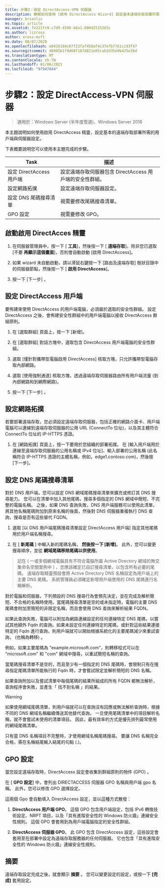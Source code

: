 ```yaml
---
title: 步驟2：設定 DirectAccess-VPN 伺服器
description: 瞭解如何使用 [啟用 DirectAccess Wizard] 設定基本遠端存取部署所需的用戶端和伺服器設定。
manager: brianlic
ms.topic: article
ms.assetid: fe221fc9-c7d9-4508-b8a1-000d2515283c
ms.author: lizross
author: eross-msft
ms.date: 08/07/2020
ms.openlocfilehash: e0419184c07f23faf458af4c37efb7761cc93f47
ms.sourcegitcommit: 40905b1f9d68f1b7d821e05cab2d35e9b425e38d
ms.translationtype: MT
ms.contentlocale: zh-TW
ms.lasthandoff: 01/06/2021
ms.locfileid: "97947044"
---
```

#  <a name="step-2-configure-the-directaccess-vpn-server"></a>步驟2：設定 DirectAccess-VPN 伺服器

>適用於：Windows Server (半年度管道)、Windows Server 2016

本主題說明如何使用啟用 DirectAccess 精靈，設定基本的遠端存取部署所需的用戶端與伺服器設定。

下表概要說明您可以使用本主題完成的步驟。

|Task       |描述|
|-----------|-----------|
|設定 DirectAccess 用戶端|設定遠端存取伺服器包含 DirectAccess 用戶端的安全性群組。|
|設定網路拓撲|設定遠端存取伺服器設定。|
|設定 DNS 尾碼搜尋清單|視需要修改尾碼搜尋清單。|
|GPO 設定|視需要修改 GPO。|

## <a name="to-start-the-enable-directacces-wizard"></a>啟動啟用 DirectAcces 精靈

1. 在伺服器管理員中，按一下 [ **工具**]，然後按一下 [ **遠端存取**]。除非您已選取 [不要 **再顯示這個畫面**]，否則會自動啟動 [啟用 DirectAccess]。

2. 如果 wizard 未自動啟動，請以滑鼠右鍵按一下 [路由及遠端存取] 樹狀目錄中的伺服器節點，然後按一下 [ **啟用 DirectAccess**]。

3. 按一下 [下一步] 。

## <a name="configure-directaccess-clients"></a>設定 DirectAccess 用戶端

要佈建來使用 DirectAccess 的用戶端電腦，必須屬於選取的安全性群組。 設定 DirectAccess 之後，會佈建安全性群組中的用戶端電腦以接收 DirectAccess 群組原則。

1. 在 [選取群組] 頁面上，按一下 [新增]。

2. 在 [選取群組] 對話方塊中，選取包含 DirectAccess 用戶端電腦的安全性群組。

3. 選取 [僅針對攜帶型電腦啟用 DirectAccess] 核取方塊，只允許攜帶型電腦存取內部網路。

4. 選取 [使用強制通道] 核取方塊，透過遠端存取伺服器路由所有用戶端流量 (到內部網路和到網際網路)。

5. 按一下 [下一步] 。

## <a name="configure-the-network-topology"></a>設定網路拓撲

若要部署遠端存取，您必須設定遠端存取伺服器，包括正確的網路介面卡、用戶端電腦可以連線到遠端存取伺服器的公用 URL (ConnectTo 位址)，以及其主體符合 ConnectTo 位址的 IP-HTTPS 憑證。

1. 在 [網路拓撲] 頁面上，按一下要用於您組織的部署拓撲。 在 [輸入用戶端用於連線至遠端存取伺服器的公用名稱或 IPv4 位址]、輸入部署的公用名稱 (此名稱符合 IP-HTTPS 憑證的主體名稱，例如，edge1.contoso.com)，然後按 [下一步]。

## <a name="configure-the-dns-suffix-search-list"></a>設定 DNS 尾碼搜尋清單

對於 DNS 用戶端，您可以設定 DNS 網域尾碼搜尋清單來擴充或修訂其 DNS 搜尋能力。 您可以在清單中加入其他尾碼，搜尋多個指定的 DNS 網域中簡短、不完整的電腦名稱。 之後，如果 DNS 查詢失敗，DNS 用戶端服務可以使用此清單，將其他名稱尾碼附加到原來名稱的後面，然後對 DNS 伺服器重複執行 DNS 查詢，搜尋是否有這些替代 FQDN。

1. 選取 [以 DNS 用戶端尾碼搜尋清單設定 DirectAccess 用戶端] 指定其他尾碼用於用戶端名稱搜尋。

2. 在 [ **新尾碼** ] 中輸入新的尾碼名稱， **然後按一下 [新增]**。 此外，您可以變更搜尋順序，並從 **網域尾碼移除尾碼以供使用**。

>記在 \( 一或多個網域電腦具有不符合電腦所屬 Active Directory 網域的無交集命名空間案例中 \) ，您應該確定已自訂搜尋清單，以包含所有必要的尾碼。 遠端存取精靈預設會將 Active Directory DNS 名稱設定為用戶端上的主要 DNS 尾碼。 系統管理員必須確定新增用戶端使用的 DNS 尾碼進行名稱解析。

對於電腦和伺服器，下列預設的 DNS 搜尋行為會預先決定，並在完成及解析簡短、不合格的名稱時使用。當尾碼搜尋清單是空的或未指定時，電腦的主要 DNS 尾碼會附加至簡短的非限定名稱，而且會使用 DNS 查詢來解析結果 FQDN。

如果此查詢失敗，電腦可以附加為網路連線設定的任何連線特定 DNS 尾碼，以嘗試其他額外 Fqdn 的查詢。如果未設定任何連線特定的尾碼，或針對這些結果連接特定的 Fqdn 進行查詢，則用戶端就可以開始根據系統化的主要尾碼減少來重試查詢， (也稱為轉移) 。

例如，如果主要尾碼為 "example.microsoft.com"，則轉移程式可以在 "microsoft.com" 和 "com" 網域中搜尋，以重試簡短名稱的查詢。

當尾碼搜尋清單不是空的，而且至少有一個指定的 DNS 尾碼時，會限制只有在搜尋指定尾碼清單所能執行的 Fqdn 時，才會嘗試限定並解析簡短的 DNS 名稱。

如果查詢附加以及嘗試清單中每個尾碼的結果所組成的所有 FQDN 都無法解析，查詢程序會失敗，並產生「 找不到名稱 」的結果。

> [!WARNING]
> 如果使用網域尾碼清單，則用戶端就可以在查詢沒有回應或無法解析查詢時，根據不同的 DNS 網域名稱繼續傳送其他替代查詢。 一旦使用尾碼清單中的項目解析名稱，就不會嘗試未使用的清單項目。 因此，最有效率的方式是優先排列最常使用的網域尾碼清單。
>
> 只有當 DNS 名稱項目不完整時，才使用網域名稱尾碼搜尋。 要讓 DNS 名稱完全合格，需在名稱結尾輸入結尾的句點 (.)。

## <a name="gpo-configuration"></a>GPO 設定

當您設定遠端存取時，DirectAccess 設定會收集到群組原則的物件 (GPO) 。

在 [ **GPO 設定**] 中，會列出 DIRECTACCESS 伺服器 GPO 名稱與用戶端 gpo 名稱。 此外，您可以修改 GPO 選擇設定。

這兩個 Gpo 會自動填入 DirectAccess 設定，並以這種方式散發：

1. **DirectAccess 用戶端 GPO**。 這個 GPO 包含用戶端設定，包括 IPv6 轉換技術設定、NRPT 項目，以及「具有進階安全性的 Windows 防火牆」連線安全性規則。 這個 GPO 會套用到為用戶端電腦指定的安全性群組。

2. **DirectAccess 伺服器 GPO**。 此 GPO 包含 DirectAccess 設定，這些設定會套用至在部署中設定為遠端存取服務器的任何伺服器。 它也包含「具有進階安全性的 Windows 防火牆」連線安全性規則。

## <a name="summary"></a>摘要

遠端存取設定完成之後，就會顯示 **摘要** 。 您可以變更設定的設定，或按一下 **[完成]** 套用設定。
